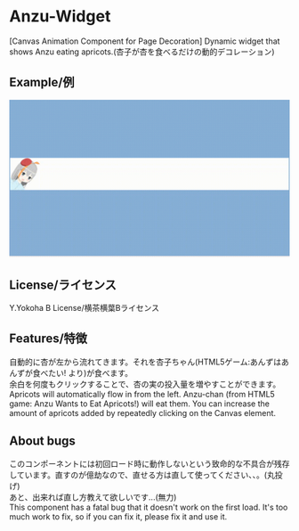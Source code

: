 # Anzu-Widget  
[Canvas Animation Component for Page Decoration] Dynamic widget that shows Anzu eating apricots.(杏子が杏を食べるだけの動的デコレーション)  

## Example/例  
![gif](./example.gif)  

## License/ライセンス  
Y.Yokoha B License/横茶横葉Bライセンス  

## Features/特徴  
自動的に杏が左から流れてきます。それを杏子ちゃん(HTML5ゲーム:あんずはあんずが食べたい! より)が食べます。  
余白を何度もクリックすることで、杏の実の投入量を増やすことができます。  
Apricots will automatically flow in from the left. Anzu-chan (from HTML5 game: Anzu Wants to Eat Apricots!) will eat them. 
You can increase the amount of apricots added by repeatedly clicking on the Canvas element.  

## About bugs  
このコンポーネントには初回ロード時に動作しないという致命的な不具合が残存しています。直すのが億劫なので、直せる方は直して使ってください、、。(丸投げ)  
あと、出来れば直し方教えて欲しいです...(無力)  
This component has a fatal bug that it doesn't work on the first load. It's too much work to fix, so if you can fix it, please fix it and use it.  